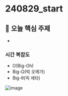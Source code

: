 # 240829_start

## 📌 오늘 핵심 주제
- 

### 시간 복잡도
- O(Big-Oh)
- Big-Ω(빅 오메가)
- Big-θ(빅 세타)

![image](https://img1.daumcdn.net/thumb/R1280x0/?scode=mtistory2&fname=https%3A%2F%2Fblog.kakaocdn.net%2Fdn%2Fc7fNT2%2FbtqB1brMvx2%2FGKbuqSr7fxXqpdbzrv2ck1%2Fimg.jpg)
